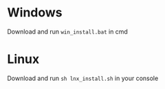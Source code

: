 # Windows
Download and run `win_install.bat` in cmd

# Linux
Download and run `sh lnx_install.sh` in your console
